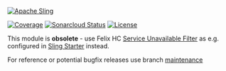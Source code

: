 [![Apache Sling](https://sling.apache.org/res/logos/sling.png)](https://sling.apache.org)

&#32;[![Coverage](https://sonarcloud.io/api/project_badges/measure?project=apache_sling-org-apache-sling-starter-startup&metric=coverage)](https://sonarcloud.io/dashboard?id=apache_sling-org-apache-sling-starter-startup)&#32;[![Sonarcloud Status](https://sonarcloud.io/api/project_badges/measure?project=apache_sling-org-apache-sling-starter-startup&metric=alert_status)](https://sonarcloud.io/dashboard?id=apache_sling-org-apache-sling-starter-startup) [![License](https://img.shields.io/badge/License-Apache%202.0-blue.svg)](https://www.apache.org/licenses/LICENSE-2.0)


This module is **obsolete** - use Felix HC [Service Unavailable Filter](https://github.com/apache/felix/blob/trunk/healthcheck/README.md#service-unavailable-filter) as e.g. configured in [Sling Starter](https://github.com/apache/sling-org-apache-sling-starter/blob/a16fb43f1d0333f74b066844e0377d93ca1e1e08/src/main/provisioning/healthcheck.txt#L86) instead.

For reference or potential bugfix releases use branch [maintenance](https://github.com/apache/sling-org-apache-sling-starter-startup/tree/maintenance)
